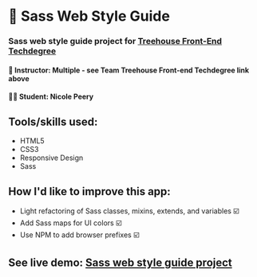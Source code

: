 # 🎨 Sass Web Style Guide
### Sass web style guide project for [Treehouse Front-End Techdegree](https://join.teamtreehouse.com/techdegree/)
#### 📓 Instructor: Multiple - see Team Treehouse Front-end Techdegree link above
#### 👩‍💻 Student: Nicole Peery
## Tools/skills used:
* HTML5
* CSS3
* Responsive Design
* Sass

## How I'd like to improve this app:
* Light refactoring of Sass classes, mixins, extends, and variables ☑️
* Add Sass maps for UI colors ☑️
* Use NPM to add browser prefixes ☑️

## See live demo: [Sass web style guide project](https://nicolepdev.github.io/techdegree-project-4/)
